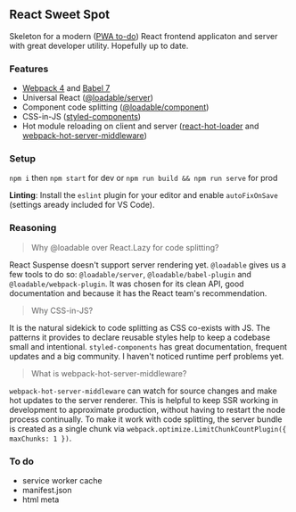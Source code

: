 ## React Sweet Spot

Skeleton for a modern ([PWA to-do](#to-do)) React frontend applicaton and server with great developer utility. Hopefully up to date.

### Features

- [Webpack 4](https://webpack.js.org/) and [Babel 7](https://babeljs.io/)
- Universal React ([@loadable/server](https://github.com/smooth-code/loadable-components/tree/master/packages/server))
- Component code splitting ([@loadable/component](https://github.com/smooth-code/loadable-components/tree/master/packages/component))
- CSS-in-JS ([styled-components](https://github.com/styled-components/styled-components))
- Hot module reloading on client and server ([react-hot-loader](https://github.com/gaearon/react-hot-loader) and [webpack-hot-server-middleware](https://github.com/60frames/webpack-hot-server-middleware))

### Setup

`npm i` then `npm start` for dev or `npm run build && npm run serve` for prod

**Linting**: Install the `eslint` plugin for your editor and enable `autoFixOnSave` (settings aready included for VS Code).

### Reasoning

> Why @loadable over React.Lazy for code splitting?

React Suspense doesn't support server rendering yet. `@loadable` gives us a few tools to do so: `@loadable/server`, `@loadable/babel-plugin` and `@loadable/webpack-plugin`. It was chosen for its clean API, good documentation and because it has the React team's recommendation.

> Why CSS-in-JS?

It is the natural sidekick to code splitting as CSS co-exists with JS. The patterns it provides to declare reusable styles help to keep a codebase small and intentional. `styled-components` has great documentation, frequent updates and a big community. I haven't noticed runtime perf problems yet.

> What is webpack-hot-server-middleware?

`webpack-hot-server-middleware` can watch for source changes and make hot updates to the server renderer. This is helpful to keep SSR working in development to approximate production, without having to restart the node process continually. To make it work with code splitting, the server bundle is created as a single chunk via `webpack.optimize.LimitChunkCountPlugin({ maxChunks: 1 })`.

### To do

- service worker cache
- manifest.json
- html meta
